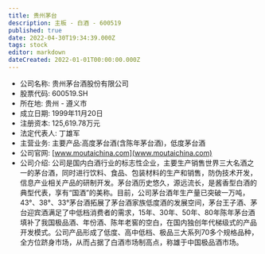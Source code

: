 ```yaml
---
title: 贵州茅台
description: 主板 - 白酒 - 600519
published: true
date: 2022-04-30T19:34:39.000Z
tags: stock
editor: markdown
dateCreated: 2022-01-01T00:00:00.000Z
---
```


- 公司名称: 贵州茅台酒股份有限公司
- 股票代码: 600519.SH
- 所在地: 贵州 - 遵义市
- 成立日期: 1999年11月20日
- 注册资本: 125,619.78万元
- 法定代表人: 丁雄军
- 主营业务: 主要产品:高度茅台酒(含陈年茅台酒)，低度茅台酒
- 公司官网: [www.moutaichina.com](www.moutaichina.com)
- 公司介绍: 公司是国内白酒行业的标志性企业，主要生产销售世界三大名酒之一的茅台酒，同时进行饮料、食品、包装材料的生产和销售，防伪技术开发，信息产业相关产品的研制开发。茅台酒历史悠久，源远流长，是酱香型白酒的典型代表，享有“国酒”的美称。目前，公司茅台酒年生产量已突破一万吨，43°、38°、33°茅台酒拓展了茅台酒家族低度酒的发展空间，茅台王子酒、茅台迎宾酒满足了中低档消费者的需求，15年、30年、50年、80年陈年茅台酒填补了我国极品酒、年份酒、陈年老窖的空白，在国内独创年代梯级式的产品开发模式。公司产品形成了低度、高中低档、极品三大系列70多个规格品种，全方位跻身市场，从而占据了白酒市场制高点，称雄于中国极品酒市场。


